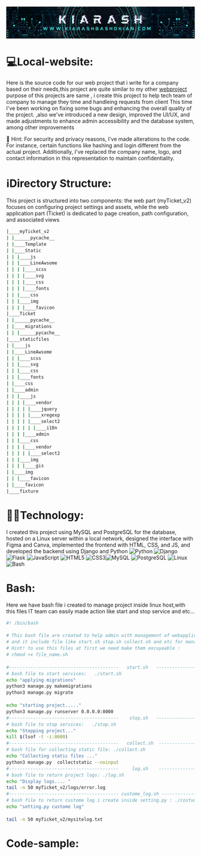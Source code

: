 ![baner](https://github.com/Ghosts6/Local-website/blob/main/img/Baner.png)

# 💻Local-website:
Here is the source code for our web project that i write for a company based on their needs,this project are quite similar to my  other [webproject](https://github.com/Ghosts6/webProject) purpose of this projects are same , i create this project to help tech team of company to manage they time and handleing requests from client This time I've been working on fixing some bugs and enhancing the overall quality of the project. ,also we've introduced a new design, improved the UI/UX, and made adjustments to enhance admin accessibility and the database system, among other improvements

🚨 Hint: For security and privacy reasons, I've made alterations to the code. For instance, certain functions like hashing and login different from the actual project. Additionally, I've replaced the company name, logo, and contact information in this representation to maintain confidentiality.


# ℹ️Directory Structure:
This project is structured into two components: the web part (myTicket_v2) focuses on configuring project settings and assets, while the web application part (Ticket) is dedicated to page creation, path configuration, and associated views
```bash
|____myTicket_v2
| |______pycache__
| |____Template
| |____Static
| | |____js
| | |____LineAwsome
| | | |____scss
| | | |____svg
| | | |____css
| | | |____fonts
| | |____css
| | |____img
| | | |____favicon
|____Ticket
| |______pycache__
| |____migrations
| | |______pycache__
|____staticfiles
| |____js
| |____LineAwsome
| | |____scss
| | |____svg
| | |____css
| | |____fonts
| |____css
| |____admin
| | |____js
| | | |____vendor
| | | | |____jquery
| | | | |____xregexp
| | | | |____select2
| | | | | |____i18n
| | | |____admin
| | |____css
| | | |____vendor
| | | | |____select2
| | |____img
| | | |____gis
| |____img
| | |____favicon
| |____favicon
|____fixture
```

# 👨‍💻Technology:
I created this project using MySQL and PostgreSQL for the database, hosted on a Linux server within a local network, designed the interface with Figma and Canva, implemented the frontend with HTML, CSS, and JS, and developed the backend using Django and Python
![Python](https://img.shields.io/badge/python-3670A0?style=plastic&logo=python&logoColor=ffdd54) ![Django](https://img.shields.io/badge/django-%23092E20.svg?style=plastic&logo=django&logoColor=white)![Flask](https://img.shields.io/badge/flask-%23000.svg?style=plastic&logo=flask&logoColor=white) ![JavaScript](https://img.shields.io/badge/javascript-%23323330.svg?style=plastic&logo=javascript&logoColor=%23F7DF1E)
 ![HTML5](https://img.shields.io/badge/html5-%23E34F26.svg?style=plastic&logo=html5&logoColor=white) ![CSS3](https://img.shields.io/badge/css3-%231572B6.svg?style=plastic&logo=css3&logoColor=white)![MySQL](https://img.shields.io/badge/mysql-4479A1?style=plastic&logo=mysql&logoColor=white) ![PostgreSQL](https://img.shields.io/badge/postgresql-336791?style=plastic&logo=postgresql&logoColor=white) ![Linux](https://img.shields.io/badge/linux-FCC624?style=plastic&logo=linux&logoColor=black)
 ![Bash](https://img.shields.io/badge/bash-4EAA25?style=plastic&logo=gnu-bash&logoColor=white)



# Bash:
Here we have bash file i created to manage project inside linux host,with this files IT team can easily made action like start and stop service and etc...
```bash
#! /bin/bash

# This bash file are created to help admin with management of webapplication 
# and it include file like start.sh stop.sh collect.sh and etc for manage service inside linux server host
# Hint! to use this files at first we need make them excuyeable :
# chmod +x file_name.sh

#-----------------------------------------   start.sh   ----------------------------------------------------------
# bash file to start services:   ./start.sh
echo "applying migrations"
python3 manage.py makemigrations
python3 manage.py migrate

echo "starting project....."
python3 manage.py runserver 0.0.0.0:8000
#-----------------------------------------    stop.sh   ----------------------------------------------------------
# bash file to stop services:   ./stop.sh
echo "Stopping project..."
kill $(lsof -t -i:8000)
#-----------------------------------------   collect.sh  ----------------------------------------------------------
# bash file for collecting static file: ./collect.sh
echo "Collecting static files ..."
python3 manage.py  collectstatic --noinput
#-----------------------------------------     log.sh    ----------------------------------------------------------
# bash file to return project logs: ./log.sh
echo "Display logs.... "
tail -n 50 myTicket_v2/logs/error.log
#----------------------------------------- custome_log.sh ----------------------------------------------------------
# bash file to return custome log i create inside setting.py : ./costume_log.sh
echo "setting.py custome log"

tail -n 50 myTicket_v2/mysitelog.txt
```


# Code-sample:
